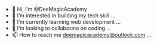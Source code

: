 - 👋 Hi, I’m @DeeMagicAcademy
- 👀 I’m interested in building my tech skill ...
- 🌱 I’m currently learning web development ...
- 💞️ I’m looking to collaborate on coding ...
- 📫 How to reach me deemagicacademy@outlook.com ...

<!---
DeeMagicAcademy/DeeMagicAcademy is a ✨ special ✨ repository because its `README.md` (this file) appears on your GitHub profile.
You can click the Preview link to take a look at your changes.
--->

